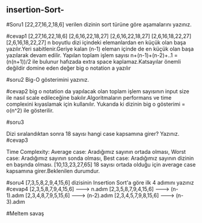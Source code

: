 ## insertion-Sort-
#Soru1
[22,27,16,2,18,6]  verilen dizinin sort türüne göre aşamalarını yazınız.

#cevap1
[2,27,16,22,18,6] 
[2,6,16,22,18,27]
[2,6,16,22,18,27] 
[2,6,16,18,22,27] 
[2,6,16,18,22,27]
n boyutlu dizi içindeki elemanlardan en küçük olan başa yazılır.Yeri sabitlenir.Geriye kalan (n-1) eleman içinde de en küçük olan
başa yazılarak devam edilir. Yapılan toplam işlem sayısı n+(n-1)+(n-2)+..1 =(n(n+1))/2 ile bulunur
hafızada extra space kaplamaz.Katsayılar önemli değildir domine eden değer big o notation a yazılır

#soru2
Big-O gösterimini yazınız.

#cevap2
big o notation da yapılacak olan toplam işlem sayısının input size ile nasıl scale edileceğine bakılır.Algoritmaların performans
ve time complexini kıyaslamak için kullanılır.
Yukarıda ki dizinin big o gösterimi = o(n^2) ile gösterilir.

#soru3

Dizi sıralandıktan sonra 18 sayısı hangi case kapsamına girer? Yazınız.
#cevap3

Time Complexity:
Average case: Aradığımız sayının ortada olması,
Worst case: Aradığımız sayının sonda olması,
Best case: Aradığımız sayının dizinin en başında olması.
[10,13,23,27,65] 
18 sayısı ortada olduğu için average case kapsamına girer.Beklenilen durumdur.

#soru4
[7,3,5,8,2,9,4,15,6] dizisinin Insertion Sort'a göre ilk 4 adımını yazınız
#cevap4
[2,3,5,8,7,9,4,15,6] ---> n.adım
[2,3,5,8,7,9,4,15,6] ---> (n-1).adım
[2,3,4,8,7,9,5,15,6] ---> (n-2).adım
[2,3,4,5,7,9,8,15,6] ---> (n-3).adım
 
 #Meltem savaş
